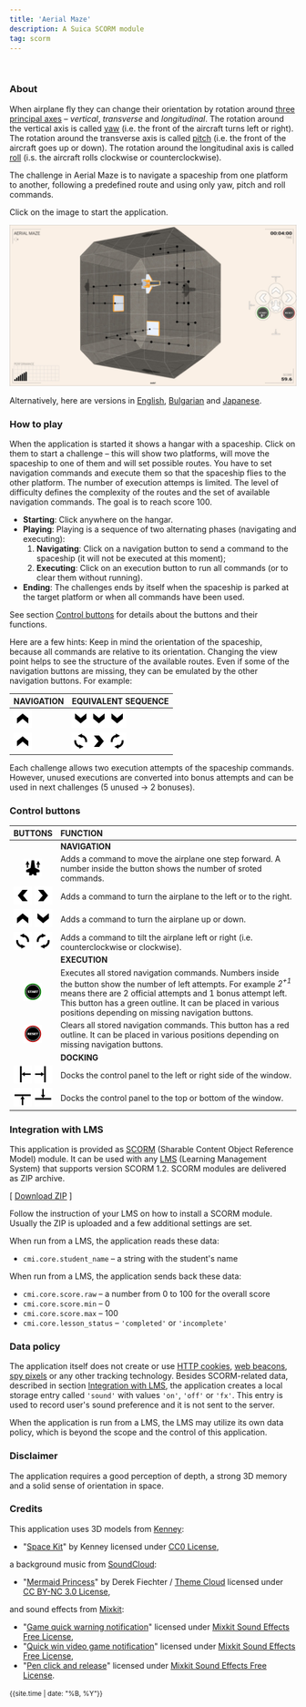 ```yaml
---
title: 'Aerial Maze'
description: A Suica SCORM module
tag: scorm
---
```


&nbsp;
### About

When airplane fly they can change their orientation by rotation around [three principal axes](https://en.wikipedia.org/wiki/Aircraft_principal_axes) &ndash; <em>vertical</em>, <em>transverse</em> and <em>longitudinal</em>. The rotation around the vertical axis is called [yaw](https://howthingsfly.si.edu/flight-dynamics/roll-pitch-and-yaw) (i.e. the front of the aircraft turns left or right). The rotation around the transverse axis is called [pitch](https://howthingsfly.si.edu/flight-dynamics/roll-pitch-and-yaw) (i.e. the front of the aircraft goes up or down). The rotation around the longitudinal axis is called [roll](https://howthingsfly.si.edu/flight-dynamics/roll-pitch-and-yaw) (i.s. the aircraft rolls clockwise or counterclockwise). 

The challenge in Aerial Maze is to navigate a spaceship from one platform to another, following a predefined route and using only yaw, pitch and roll commands.

Click on the image to start the application.

[<img src="docs/snapshot.jpg">](aerial-maze.html)

Alternatively, here are versions in [English](aerial-maze.html?lang=en), [Bulgarian](aerial-maze.html?lang=bg) and [Japanese](aerial-maze.html?lang=jp).

### How to play

When the application is started it shows a hangar with a spaceship. Click on them to start a challenge &ndash; this will show two platforms, will move the spaceship to one of them and will set possible routes. You have to set navigation commands and execute them so that the spaceship flies to the other platform. The number of execution attemps is limited. The level of difficulty defines the complexity of the routes and the set of available navigation commands. The goal is to reach score 100. 

- **Starting**: Click anywhere on the hangar.
- **Playing**: Playing is a sequence of two alternating phases (navigating and executing):
	1. **Navigating**: Click on a navigation button to send a command to the spaceship (it will not be executed at this moment);
	2. **Executing**: Click on an execution button to run all commands (or to clear them without running).
- **Ending**: The challenges ends by itself when the spaceship is parked at the target platform or when all commands have been used.

See section [Control buttons](#control-buttons) for details about the buttons and their functions.

Here are a few hints: Keep in mind the orientation of the spaceship, because all commands are relative to its orientation. Changing the view point helps to see the structure of the available routes. Even if some of the navigation buttons are missing, they can be emulated by the other navigation buttons. For example:

| NAVIGATION | EQUIVALENT SEQUENCE |
| --- | --- |
| <img src="docs/up.png"> | <img src="docs/down.png"><img src="docs/down.png"><img src="docs/down.png"> |
| <img src="docs/up.png"> | <img src="docs/rollccw.png"><img src="docs/right.png"><img src="docs/rollcw.png"> |

Each challenge allows two execution attempts of the spaceship commands. However, unused executions are converted into bonus attempts and can be used in next challenges (5 unused &rarr; 2 bonuses).

### Control buttons

| BUTTONS | FUNCTION |
| :---: | :-- |
| | **NAVIGATION** |
| <img src="docs/forward.png"> | Adds a command to move the airplane one step forward. A number inside the button shows the number of sroted commands. |
| <img src="docs/left.png"> <img src="docs/right.png"> | Adds a command to turn the airplane to the left or to the right. |
| <img src="docs/up.png"> <img src="docs/down.png"> | Adds a command to turn the airplane up or down. |
| <img src="docs/rollccw.png"> <img src="docs/rollcw.png"> | Adds a command to tilt the airplane left or right (i.e. counterclockwise or clockwise). |
| | **EXECUTION** |
| <img src="docs/start.png"> | Executes all stored navigation commands. Numbers inside the button show the number of left attempts. For example *2<sup>+1</sup>* means there are 2 official attempts and 1 bonus attempt left. This button has a green outline. It can be placed in various positions depending on missing navigation buttons. |
| <img src="docs/reset.png"> | Clears all stored navigation commands. This button has a red outline. It can be placed in various positions depending on missing navigation buttons. |
| | **DOCKING** |
| <img src="docs/pan_left.png"> <img src="docs/pan_right.png"> | Docks the control panel to the left or right side of the window. |
| <img src="docs/pan_top.png"> <img src="docs/pan_bottom.png"> | Docks the control panel to the top or bottom of the window. |



### Integration with LMS

This application is provided as [SCORM](https://scorm.com/scorm-explained/one-minute-scorm-overview/) (Sharable Content Object Reference Model) module. It can be used with any [LMS](https://en.wikipedia.org/wiki/Learning_management_system) (Learning Management System) that supports version SCORM 1.2. SCORM modules are delivered as ZIP archive.

[ [Download ZIP](../../bin/aerial-maze.zip) ]

Follow the instruction of your LMS on how to install a SCORM module. Usually the ZIP is uploaded and a few additional settings are set.

When run from a LMS, the application reads these data:
- `cmi.core.student_name` &ndash; a string with the student's name

When run from a LMS, the application sends back these data:

- `cmi.core.score.raw` &ndash; a number from 0 to 100 for the overall score
- `cmi.core.score.min` &ndash; 0
- `cmi.core.score.max` &ndash; 100
- `cmi.core.lesson_status` &ndash; `'completed'` or `'incomplete'`

### Data policy

The application itself does not create or use [HTTP cookies](https://developer.mozilla.org/en-US/docs/Web/HTTP/Cookies), [web beacons](https://en.wikipedia.org/wiki/Web_beacon), [spy pixels](https://en.wikipedia.org/wiki/Spy_pixel) or any other tracking technology. Besides SCORM-related data, described in section [Integration with LMS](#integration-with-lms), the application creates a local storage entry called `'sound'` with values `'on'`, `'off'` or `'fx'`. This entry is used to record user's sound preference and it is not sent to the server.

When the application is run from a LMS, the LMS may utilize its own data policy, which is beyond the scope and the control of this application.

### Disclaimer

The application requires a good perception of depth, a strong 3D memory and a solid sense of orientation in space.

### Credits

This application uses 3D models from [Kenney](https://www.kenney.nl/):

- "[Space Kit](https://www.kenney.nl/assets/space-kit)" by Kenney licensed under [CC0 License](http://creativecommons.org/publicdomain/zero/1.0/),


a background music from [SoundCloud](https://soundcloud.com):

- "[Mermaid Princess](https://soundcloud.com/dfiechter2/mermaid-princess)" by Derek Fiechter / [Theme Cloud](https://soundcloud.com/dfiechter2)  licensed under [CC BY-NC 3.0 License](https://creativecommons.org/licenses/by-nc/3.0/),

and sound effects from [Mixkit](https://mixkit.co/):

- "[Game quick warning notification](https://mixkit.co/free-sound-effects/click/)" licensed under [Mixkit Sound Effects Free License](https://mixkit.co/license/#sfxFree),
- "[Quick win video game notification](https://mixkit.co/free-sound-effects/click/)" licensed under [Mixkit Sound Effects Free License](https://mixkit.co/license/#sfxFree),
- "[Pen click and release](https://mixkit.co/free-sound-effects/click/)" licensed under [Mixkit Sound Effects Free License](https://mixkit.co/license/#sfxFree).


	
<small>{{site.time | date: "%B, %Y"}}</small>